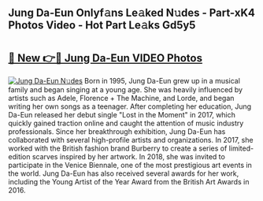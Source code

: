 ## Jung Da-Eun Onlyf𝚊ns Le𝚊ked N𝚞des - Part-xK4 Photos Video - Hot Part Le𝚊ks Gd5y5

# <h2><a href="http://ac20047.deff.icu/?id=Jung+Da-Eun">🔗 New 👉🔴 Jung Da-Eun VIDEO Photos</a></h2>

[![Jung Da-Eun N𝚞des](https://i.imgur.com/rIISA9y.gif)](http://ac20047.deff.icu/?id=Jung+Da-Eun)
Born in 1995, Jung Da-Eun grew up in a musical family and began singing at a young age. She was heavily influenced by artists such as Adele, Florence + The Machine, and Lorde, and began writing her own songs as a teenager. After completing her education, Jung Da-Eun released her debut single "Lost in the Moment" in 2017, which quickly gained traction online and caught the attention of music industry professionals. Since her breakthrough exhibition, Jung Da-Eun has collaborated with several high-profile artists and organizations. In 2017, she worked with the British fashion brand Burberry to create a series of limited-edition scarves inspired by her artwork. In 2018, she was invited to participate in the Venice Biennale, one of the most prestigious art events in the world. Jung Da-Eun has also received several awards for her work, including the Young Artist of the Year Award from the British Art Awards in 2016.
